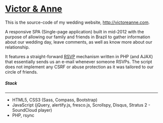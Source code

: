 # [Victor & Anne](http://victoreanne.com)

This is the source-code of my wedding website, http://victoreanne.com.

A responsive SPA (Single-page application) built in mid-2012 with the purpose of allowing our family and friends in Brazil to gather information about our wedding day, leave comments, as well as know more about our relationship.

It features a straight-forward [RSVP](src/rsvp.php) mechanism written in PHP (and AJAX) that essentially sends us an e-mail whenever someone RSVPs. The script does not implement any CSRF or abuse protection as it was tailored to our circle of friends.

##### Stack
---
* HTML5, CSS3 (Sass, Compass, Bootstrap)
* JavaScript (jQuery, alertify.js, fresco.js, Scrollspy, Disqus, Stratus 2 - SoundCloud player)
* PHP, rsync

